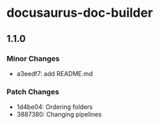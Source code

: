 # docusaurus-doc-builder

## 1.1.0

### Minor Changes

- a3eedf7: add README.md

### Patch Changes

- 1d4be04: Ordering folders
- 3887380: Changing pipelines

